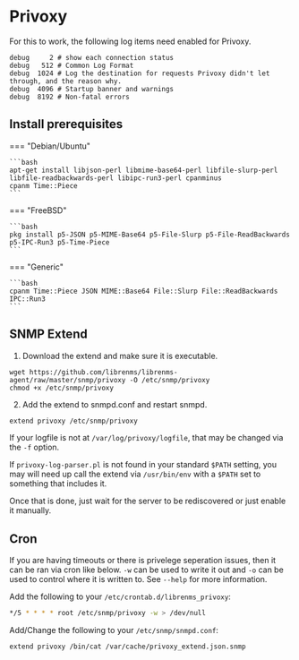 # Privoxy

For this to work, the following log items need enabled for Privoxy.

```
debug     2 # show each connection status
debug   512 # Common Log Format
debug  1024 # Log the destination for requests Privoxy didn't let through, and the reason why.
debug  4096 # Startup banner and warnings
debug  8192 # Non-fatal errors
```

## Install prerequisites

=== "Debian/Ubuntu"

    ```bash
    apt-get install libjson-perl libmime-base64-perl libfile-slurp-perl libfile-readbackwards-perl libipc-run3-perl cpanminus
    cpanm Time::Piece
    ```

=== "FreeBSD"

    ```bash
    pkg install p5-JSON p5-MIME-Base64 p5-File-Slurp p5-File-ReadBackwards p5-IPC-Run3 p5-Time-Piece
    ```
=== "Generic"

    ```bash
    cpanm Time::Piece JSON MIME::Base64 File::Slurp File::ReadBackwards IPC::Run3
    ```

## SNMP Extend

1. Download the extend and make sure it is executable.
```
wget https://github.com/librenms/librenms-agent/raw/master/snmp/privoxy -O /etc/snmp/privoxy
chmod +x /etc/snmp/privoxy
```

2. Add the extend to snmpd.conf and restart snmpd.

```bash
extend privoxy /etc/snmp/privoxy
```

If your logfile is not at `/var/log/privoxy/logfile`, that may be
changed via the `-f` option.

If `privoxy-log-parser.pl` is not found in your standard `$PATH`
setting, you may will need up call the extend via `/usr/bin/env` with
a `$PATH` set to something that includes it.

Once that is done, just wait for the server to be rediscovered or just
enable it manually.

## Cron

If you are having timeouts or there is privelege seperation issues,
then it can be ran via cron like below. `-w` can be used to write it
out and `-o` can be used to control where it is written to. See
`--help` for more information.

Add the following to your `/etc/crontab.d/librenms_privoxy`: 

```bash
*/5 * * * * root /etc/snmp/privoxy -w > /dev/null

```

Add/Change the following to your `/etc/snmp/snmpd.conf`:

```bash
extend privoxy /bin/cat /var/cache/privoxy_extend.json.snmp
```
